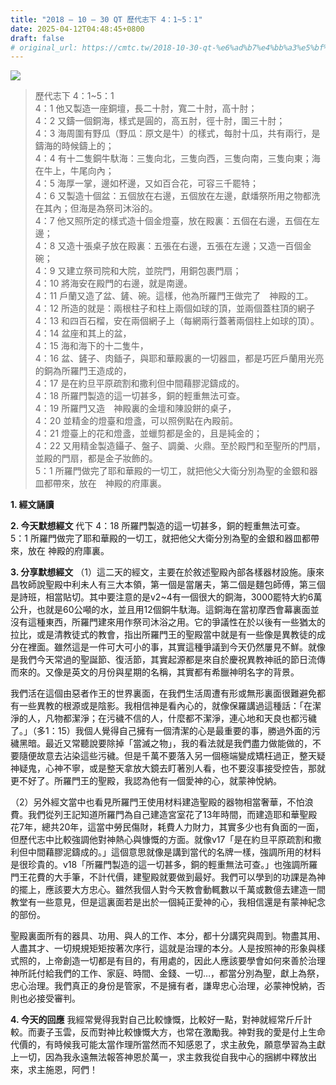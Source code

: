 ```yaml
---
title: "2018 – 10 – 30 QT 歷代志下 4：1~5：1"
date: 2025-04-12T04:48:45+0800
draft: false
# original_url: https://cmtc.tw/2018-10-30-qt-%e6%ad%b7%e4%bb%a3%e5%bf%97%e4%b8%8b-4%ef%bc%9a15%ef%bc%9a1
---
```


![](/images/qt.jpg)
> 歷代志下 4：1\~5：1  
> 4：1 他又製造一座銅壇，長二十肘，寬二十肘，高十肘；  
> 4：2 又鑄一個銅海，樣式是圓的，高五肘，徑十肘，圍三十肘；  
> 4：3 海周圍有野瓜（野瓜：原文是牛）的樣式，每肘十瓜，共有兩行，是鑄海的時候鑄上的；  
> 4：4 有十二隻銅牛馱海：三隻向北，三隻向西，三隻向南，三隻向東；海在牛上，牛尾向內；  
> 4：5 海厚一掌，邊如杯邊，又如百合花，可容三千罷特；  
> 4：6 又製造十個盆：五個放在右邊，五個放在左邊，獻燔祭所用之物都洗在其內；但海是為祭司沐浴的。  
> 4：7 他又照所定的樣式造十個金燈臺，放在殿裏：五個在右邊，五個在左邊；  
> 4：8 又造十張桌子放在殿裏：五張在右邊，五張在左邊；又造一百個金碗；  
> 4：9 又建立祭司院和大院，並院門，用銅包裹門扇；  
> 4：10 將海安在殿門的右邊，就是南邊。  
> 4：11 戶蘭又造了盆、鏟、碗。這樣，他為所羅門王做完了　神殿的工。  
> 4：12 所造的就是：兩根柱子和柱上兩個如球的頂，並兩個蓋柱頂的網子  
> 4：13 和四百石榴，安在兩個網子上（每網兩行蓋著兩個柱上如球的頂）。  
> 4：14 盆座和其上的盆，  
> 4：15 海和海下的十二隻牛，  
> 4：16 盆、鏟子、肉鍤子，與耶和華殿裏的一切器皿，都是巧匠戶蘭用光亮的銅為所羅門王造成的，  
> 4：17 是在約旦平原疏割和撒利但中間藉膠泥鑄成的。  
> 4：18 所羅門製造的這一切甚多，銅的輕重無法可查。  
> 4：19 所羅門又造　神殿裏的金壇和陳設餅的桌子，  
> 4：20 並精金的燈臺和燈盞，可以照例點在內殿前。  
> 4：21 燈臺上的花和燈盞，並蠟剪都是金的，且是純金的；  
> 4：22 又用精金製造鑷子、盤子、調羹、火鼎。至於殿門和至聖所的門扇，並殿的門扇，都是金子妝飾的。  
> 5：1 所羅門做完了耶和華殿的一切工，就把他父大衛分別為聖的金銀和器皿都帶來，放在　神殿的府庫裏。

**1. 經文誦讀**

**2.  今天默想經文**
代下 4：18 所羅門製造的這一切甚多，銅的輕重無法可查。  
5：1 所羅門做完了耶和華殿的一切工，就把他父大衛分別為聖的金銀和器皿都帶來，放在 神殿的府庫裏。

**3. 分享默想經文**
（1）這二天的經文，主要在於敘述聖殿內部各樣器材設施。康來昌牧師說聖殿中利未人有三大本領，第一個是當屠夫，第二個是麵包師傅，第三個是詩班，相當貼切。其中要注意的是v2\~4有一個很大的銅海，3000罷特大約6萬公升，也就是60公噸的水，並且用12個銅牛馱海。這銅海在當初摩西會幕裏面並沒有這種東西，所羅門建來用作祭司沐浴之用。它的爭議性在於以後有一些猶太的拉比，或是清教徒式的教會，指出所羅門王的聖殿當中就是有一些像是異教徒的成分在裡面。雖然這是一件可大可小的事，其實這種爭議到今天仍然屢見不鮮。就像是我們今天常過的聖誕節、復活節，其實起源都是來自於慶祝異教神祇的節日流傳而來的。又像是英文的月份與星期的名稱，其實都有希臘神明名字的背景。

我們活在這個由惡者作王的世界裏面，在我們生活周遭有形或無形裏面很難避免都有一些異教的根源或是陰影。我相信神是看內心的，就像保羅講過這種話：「在潔淨的人，凡物都潔淨；在污穢不信的人，什麼都不潔淨，連心地和天良也都污穢了。」（多1：15）我個人覺得自己擁有一個清潔的心是最重要的事，勝過外面的污穢黑暗。最近又常聽說要除掉「當滅之物」，我的看法就是我們盡力做能做的，不要隨便故意去沾染這些污穢。但是千萬不要落入另一個極端變成矯枉過正，整天疑神疑鬼，心神不寧，或是整天拿放大鏡去盯著別人看，也不要沒事接受控告，那就更不好了。所羅門王的聖殿，我認為他有一個愛神的心，就蒙神悅納。

（2）另外經文當中也看見所羅門王使用材料建造聖殿的器物相當奢華，不怕浪費。我們從列王記知道所羅門為自己建造宮室花了13年時間，而建造耶和華聖殿花7年，總共20年，這當中勞民傷財，耗費人力財力，其實多少也有負面的一面，但歷代志中比較強調他對神熱心與慷慨的方面。就像v17「是在約旦平原疏割和撒利但中間藉膠泥鑄成的。」這個意思就像是講到當代的名牌一樣，強調所用的材料是很珍貴的。v18「所羅門製造的這一切甚多，銅的輕重無法可查。」也強調所羅門王花費的大手筆，不計代價，建聖殿就要做到最好。我們可以學到的功課是為神的擺上，應該要大方忠心。雖然我個人對今天教會動輒數以千萬或數億去建造一間教堂有一些意見，但是這裏面若是出於一個純正愛神的心，我相信還是有蒙神紀念的部份。

聖殿裏面所有的器具、功用、與人的工作、本分，都十分講究與周到。物盡其用、人盡其才、一切規規矩矩按著次序行，這就是治理的本分。人是按照神的形象與樣式照的，上帝創造一切都是有目的，有用處的，因此人應該要學會如何來善於治理神所託付給我們的工作、家庭、時間、金錢、一切…，都當分別為聖，獻上為祭，忠心治理。我們真正的身份是管家，不是擁有者，謙卑忠心治理，必蒙神悅納，否則也必接受審判。

**4. 今天的回應**
我經常覺得我對自己比較慷慨，比較好一點，對神就經常斤斤計較。而妻子玉雲，反而對神比較慷慨大方，也常在激勵我。神對我的愛是付上生命代價的，有時候我可能太當作理所當然而不知感恩了，求主赦免，願意學習為主獻上一切，因為我永遠無法報答神恩於萬一，求主救我從自我中心的捆綁中釋放出來，求主施恩，阿們！
